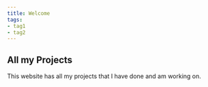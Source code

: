 ```yaml
---
title: Welcome
tags:
- tag1
- tag2
---
```


## All my Projects

This website has all my projects that I have done and am working on.<br>
